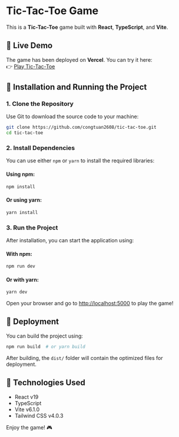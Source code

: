 # Tic-Tac-Toe Game

This is a **Tic-Tac-Toe** game built with **React**, **TypeScript**, and **Vite**.

## 🚀 Live Demo

The game has been deployed on **Vercel**. You can try it here:  
👉 [Play Tic-Tac-Toe](https://tic-tac-toe-kqsq.vercel.app/)

## 🚀 Installation and Running the Project

### 1. Clone the Repository

Use Git to download the source code to your machine:
```sh
git clone https://github.com/congtuan2608/tic-tac-toe.git
cd tic-tac-toe
```

### 2. Install Dependencies

You can use either `npm` or `yarn` to install the required libraries:

#### Using npm:
```sh
npm install
```

#### Or using yarn:
```sh
yarn install
```

### 3. Run the Project

After installation, you can start the application using:

#### With npm:
```sh
npm run dev
```

#### Or with yarn:
```sh
yarn dev
```

Open your browser and go to [http://localhost:5000](http://localhost:5000) to play the game!

## 🚀 Deployment

You can build the project using:
```sh
npm run build  # or yarn build
```

After building, the `dist/` folder will contain the optimized files for deployment.

## 📌 Technologies Used
- React v19
- TypeScript
- Vite v6.1.0
- Tailwind CSS v4.0.3

Enjoy the game! 🎮

